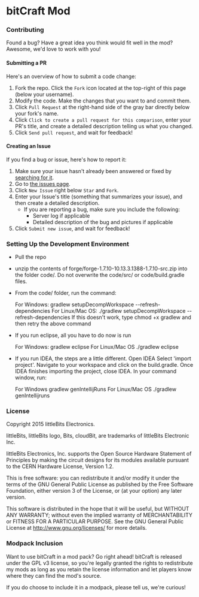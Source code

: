 # bitCraft Mod

### Contributing
Found a bug? Have a great idea you think would fit well in the mod? Awesome, we'd love to work with you!

#### Submitting a PR

Here's an overview of how to submit a code change:
1. Fork the repo. Click the `Fork` icon located at the top-right of this page (below your username).
2. Modify the code. Make the changes that you want to and commit them.
3. Click `Pull Request` at the right-hand side of the gray bar directly below your fork's name.
4. Click `Click to create a pull request for this comparison`, enter your PR's title, and create a detailed description telling us what you changed.
5. Click `Send pull request`, and wait for feedback!

#### Creating an Issue

If you find a bug or issue, here's how to report it:
1. Make sure your issue hasn't already been answered or fixed by [searching for it](https://github.com/littlebits/bitCraft/search?q=&type=Issues).
2. Go to [the issues page](http://github.com/littlebits/bitCraft/issues).
3. Click `New Issue` right below `Star` and `Fork`.
4. Enter your Issue's title (something that summarizes your issue), and then create a detailed description.
	* If you are reporting a bug, make sure you include the following:
		* Server log if applicable
		* Detailed description of the bug and pictures if applicable
5. Click `Submit new issue`, and wait for feedback!

### Setting Up the Development Environment

- Pull the repo
- unzip the contents of forge/forge-1.7.10-10.13.3.1388-1.7.10-src.zip into the folder code/. Do not overwrite the code/src/ or code/build.gradle files.
- From the code/ folder, run the command:

	For Windows:
		gradlew setupDecompWorkspace --refresh-dependencies
	For Linux/Mac OS:
		./gradlew setupDecompWorkspace --refresh-dependencies
		If this doesn't work, type chmod +x gradlew and then retry the above command

- If you run eclipse, all you have to do now is run

	For Windows:
		gradlew eclipse
	For Linux/Mac OS
		./gradlew eclipse

- If you run IDEA, the steps are a little different. Open IDEA Select 'import project'. Navigate to your workspace and click on the build.gradle. Once IDEA finishes importing the project, close IDEA. In your command window, run:

	For Windows
		gradlew genIntellijRuns
	For Linux/Mac OS
		./gradlew genIntellijruns

### License
Copyright 2015 littleBits Electronics.

littleBits, littleBits logo, Bits, cloudBit, are trademarks of littleBits Electronic Inc.

littleBits Electronics, Inc. supports the Open Source Hardware Statement of Principles by making the circuit designs for its modules available pursuant to the CERN Hardware License, Version 1.2.

This is free software: you can redistribute it and/or modify it under the terms of the GNU General Public License as published by the Free Software Foundation, either version 3 of the License, or (at your option) any later version.

This software is distributed in the hope that it will be useful, but WITHOUT ANY WARRANTY; without even the implied warranty of MERCHANTABILITY or FITNESS FOR A PARTICULAR PURPOSE. See the GNU General Public License at http://www.gnu.org/licenses/ for more details.

### Modpack Inclusion
Want to use bitCraft in a mod pack? Go right ahead! bitCraft is released under the GPL v3 license, so you're legally granted the rights to redistribute my mods as long as you retain the license information and let players know where they can find the mod's source.

If you do choose to include it in a modpack, please tell us, we're curious!
